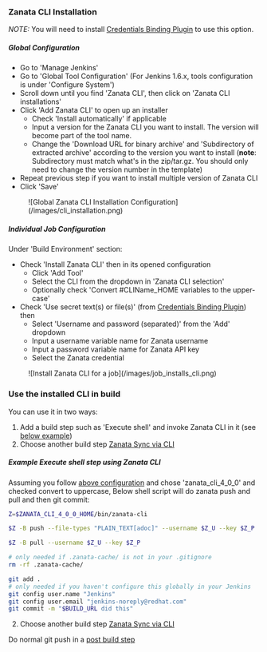 ### Zanata CLI Installation

_NOTE:_ You will need to install [Credentials Binding Plugin](https://wiki.jenkins-ci.org/display/JENKINS/Credentials+Binding+Plugin) to use this option.

##### Global Configuration
- Go to 'Manage Jenkins'
- Go to 'Global Tool Configuration' (For Jenkins 1.6.x, tools configuration is under 'Configure System')
- Scroll down until you find 'Zanata CLI', then click on 'Zanata CLI installations'
- Click 'Add Zanata CLI' to open up an installer
    - Check 'Install automatically' if applicable
    - Input a version for the Zanata CLI you want to install. The version will become part of the tool name.
    - Change the 'Download URL for binary archive' and 'Subdirectory of extracted archive' according to the version you want to install (__note__: Subdirectory must match what's in the zip/tar.gz. You should only need to change the version number in the template)
- Repeat previous step if you want to install multiple version of Zanata CLI
- Click 'Save'
<figure>
![Global Zanata CLI Installation Configuration](/images/cli_installation.png)
</figure>

##### Individual Job Configuration
Under 'Build Environment' section:

- Check 'Install Zanata CLI' then in its opened configuration
    - Click 'Add Tool'
    - Select the CLI from the dropdown in 'Zanata CLI selection'
    - Optionally check 'Convert #CLIName_HOME variables to the upper-case'
- Check 'Use secret text(s) or file(s)' (from [Credentials Binding Plugin](https://wiki.jenkins-ci.org/display/JENKINS/Credentials+Binding+Plugin)) then
    - Select 'Username and password (separated)' from the 'Add' dropdown
    - Input a username variable name for Zanata username
    - Input a password variable name for Zanata API key
    - Select the Zanata credential
<figure>
![Install Zanata CLI for a job](/images/job_installs_cli.png)
</figure>

### Use the installed CLI in build

You can use it in two ways:

1. Add a build step such as 'Execute shell' and invoke Zanata CLI in it (see [below example](/configuration/build-step/install-cli/#example-execute-shell-step-using-zanata-cli))
2. Choose another build step [Zanata Sync via CLI](/configuration/zanata-sync-via-cli/)

##### Example Execute shell step using Zanata CLI
Assuming you follow [above configuration](/images/job_installs_cli.png) and chose 'zanata_cli_4_0_0' and checked convert to uppercase,
Below shell script will do zanata push and pull and then git commit:
```bash
Z=$ZANATA_CLI_4_0_0_HOME/bin/zanata-cli

$Z -B push --file-types "PLAIN_TEXT[adoc]" --username $Z_U --key $Z_P

$Z -B pull --username $Z_U --key $Z_P

# only needed if .zanata-cache/ is not in your .gitignore
rm -rf .zanata-cache/

git add .
# only needed if you haven't configure this globally in your Jenkins
git config user.name "Jenkins"
git config user.email "jenkins-noreply@redhat.com"
git commit -m "$BUILD_URL did this"

```
2. Choose another build step [Zanata Sync via CLI](/configuration/zanata-sync-via-cli.md)

Do normal git push in a [post build step](/configuration/post-build.md)